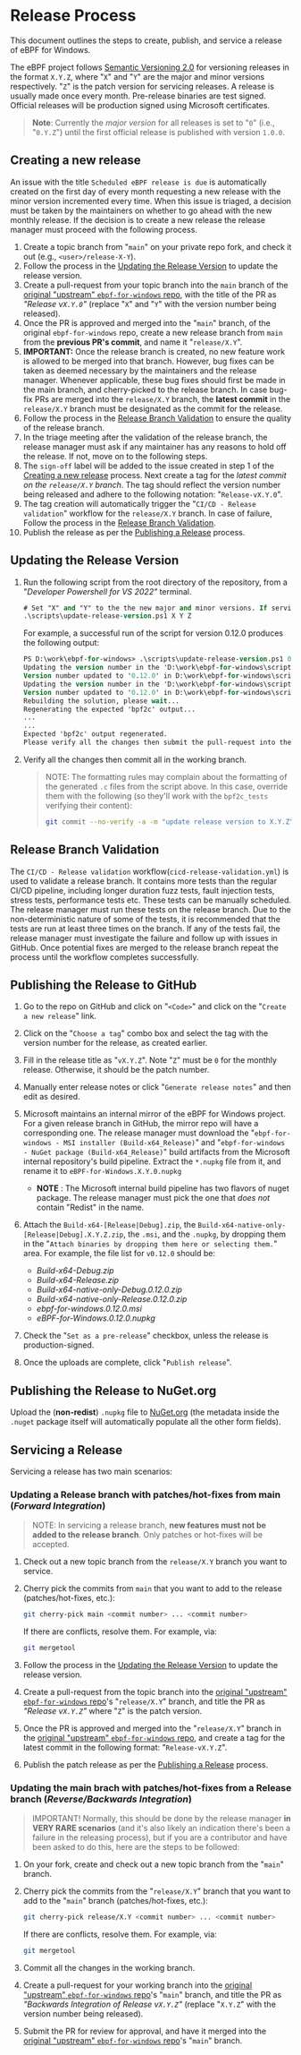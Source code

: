 # Release Process

This document outlines the steps to create, publish, and service a release of eBPF for Windows.

The eBPF project follows [Semantic Versioning 2.0](https://semver.org) for versioning releases in the format `X.Y.Z`, where "`X`" and "`Y`" are the major and
minor versions respectively. "`Z`" is the patch version for servicing releases. A release is usually made once every month. Pre-release binaries are test signed.
Official releases will be production signed using Microsoft certificates.

>**Note**: Currently the *major version* for all releases is set to "`0`" (i.e., "`0.Y.Z`") until the first official release is published with version `1.0.0`.

## Creating a new release

An issue with the title `Scheduled eBPF release is due` is automatically created on the first day of every month requesting a new release with the minor
version incremented every time. When this issue is triaged, a decision must be taken by the maintainers on whether to go ahead with the new monthly release. If
the decision is to create a new release the release manager must proceed with the following process.
1. Create a topic branch from "`main`" on your private repo fork, and check it out (e.g., `<user>/release-X-Y`).
1. Follow the process in the [Updating the Release Version](ReleaseProcess.md#updating-the-release-version) to update the release version.
1. Create a pull-request from your topic branch into the `main` branch of the [original "upstream" `ebpf-for-windows` repo]([https://github.com/microsoft/ebpf-for-windows), with the title of the PR as *"Release v`X.Y.0`"* (replace "`X`" and
"`Y`" with the version number being released).
1. Once the PR is approved and merged into the "`main`" branch, of the original `ebpf-for-windows` repo, create a new release branch from `main` from the
**previous PR's commit**, and name it "`release/X.Y`".
1. **IMPORTANT:** Once the release branch is created, no new feature work is allowed to be merged into that branch. However, bug fixes can be taken as deemed necessary by the
 maintainers and the release manager. Whenever applicable, these bug fixes should first be made in the main branch, and cherry-picked to the release branch. In
  case bug-fix PRs are merged into the `release/X.Y` branch, the **latest commit** in the `release/X.Y` branch must be designated as the commit for the release.
1. Follow the process in the [Release Branch Validation](ReleaseProcess.md#release-branch-validation) to ensure the quality of the release branch.
1. In the triage meeting after the validation of the release branch, the release manager must ask if any maintainer has any reasons to hold off the release. If
not, move on to the following steps.
1. The `sign-off` label will be added to the issue created in step 1 of the [Creating a new release](ReleaseProcess.md#creating-a-new-release) process. Next
create a tag for the *latest commit on the `release/X.Y` branch*. The tag should reflect the version number being released and adhere to the following notation:
"`Release-vX.Y.0`".
1. The tag creation will automatically trigger the "`CI/CD - Release validation`" workflow for the `release/X.Y` branch. In case of failure, Follow the process in
the [Release Branch Validation](ReleaseProcess.md#release-branch-validation).
1. Publish the release as per the [Publishing a Release](ReleaseProcess.md#publishing-a-release) process.

## Updating the Release Version

1. Run the following script from the root directory of the repository, from a "*Developer Powershell for VS 2022"* terminal.

    ```ps
    # Set "X" and "Y" to the the new major and minor versions. If servicing a release, set "Z" to the revision or patch number.
    .\scripts\update-release-version.ps1 X Y Z
    ```
    For example, a successful run of the script for version 0.12.0 produces the following output:

    ```ps
    PS D:\work\ebpf-for-windows> .\scripts\update-release-version.ps1 0 12 0
    Updating the version number in the 'D:\work\ebpf-for-windows\scripts\..\resource\ebpf_version.h' file...
    Version number updated to '0.12.0' in D:\work\ebpf-for-windows\scripts\..\resource\ebpf_version.h
    Updating the version number in the 'D:\work\ebpf-for-windows\scripts\..\installer\Product.wxs' file...
    Version number updated to '0.12.0' in D:\work\ebpf-for-windows\scripts\..\installer\Product.wxs
    Rebuilding the solution, please wait...
    Regenerating the expected 'bpf2c' output...
    ...
    ...
    Expected 'bpf2c' output regenerated.
    Please verify all the changes then submit the pull-request into the 'release/0.12' branch.
    ```

1. Verify all the changes then commit all in the working branch.
    >NOTE: The formatting rules may complain about the formatting of the generated `.c` files from the script above. In this case, override them with the
    following (so they'll work with the `bpf2c_tests` verifying their content):
    >```bash
    >git commit --no-verify -a -m "update release version to X.Y.Z".
    >```

## Release Branch Validation

The `CI/CD - Release validation` workflow(`cicd-release-validation.yml`) is used to validate a release branch. It contains more tests than the regular CI/CD
pipeline, including longer duration fuzz tests, fault injection tests, stress tests, performance tests etc. These tests can be manually scheduled. The release
manager must run these tests on the release branch. Due to the non-deterministic nature of some of the tests, it is recommended that the tests are run at least
three times on the branch. If any of the tests fail, the release manager must investigate the failure and follow up with issues in GitHub. Once potential fixes
are merged to the release branch repeat the process until the workflow completes successfully.

## Publishing the Release to GitHub

1. Go to the repo on GitHub and click on "`<Code>`" and click on the "`Create a new release`" link.
1. Click on the "`Choose a tag`" combo box and select the tag with the version number for the release, as created earlier.
1. Fill in the release title as "`vX.Y.Z`". Note "`Z`" must be `0` for the monthly release. Otherwise, it should be the patch number.
1. Manually enter release notes or click "`Generate release notes`" and then edit as desired.
1. Microsoft maintains an internal mirror of the eBPF for Windows project. For a given release branch in GitHub, the mirror repo will have a corresponding one.
The release manager must download the "`ebpf-for-windows - MSI installer (Build-x64_Release)`" and "`ebpf-for-windows - NuGet package (Build-x64_Release)`" build
artifacts from the Microsoft internal repository's build pipeline. Extract the `*.nupkg` file from it, and rename it to `eBPF-for-Windows.X.Y.0.nupkg`
    - **NOTE** : The Microsoft internal build pipeline has two flavors of nuget package. The release manager must pick the one that *does not* contain "Redist" in
    the name.
1.  Attach the `Build-x64-[Release|Debug].zip`, the `Build-x64-native-only-[Release|Debug].X.Y.Z.zip`, the `.msi`, and the `.nupkg`, by dropping them in the
"`Attach binaries by dropping them here or selecting them.`" area. For example, the file list for `v0.12.0` should be:
    - *Build-x64-Debug.zip*
    - *Build-x64-Release.zip*
    - *Build-x64-native-only-Debug.0.12.0.zip*
    - *Build-x64-native-only-Release.0.12.0.zip*
    - *ebpf-for-windows.0.12.0.msi*
    - *eBPF-for-Windows.0.12.0.nupkg*

1.  Check the "`Set as a pre-release`" checkbox, unless the release is production-signed.
1.  Once the uploads are complete, click "`Publish release`".

## Publishing the Release to NuGet.org

Upload the (**non-redist**) `.nupkg` file to [NuGet.org](https://www.nuget.org/) (the metadata inside the `.nuget` package itself will automatically populate all
the other form fields).

## Servicing a Release

Servicing a release has two main scenarios:

### Updating a Release branch with patches/hot-fixes from main (*Forward Integration*)

>NOTE: In servicing a release branch, **new features must not be added to the release branch**.  Only patches or hot-fixes will be accepted.

1. Check out a new topic branch from the `release/X.Y` branch you want to service.
1. Cherry pick the commits from `main` that you want to add to the release (patches/hot-fixes, etc.):

    ```bash
    git cherry-pick main <commit number> ... <commit number>
    ```
    If there are conflicts, resolve them. For example, via:
    ```bash
    git mergetool
    ```
1. Follow the process in the [Updating the Release Version](ReleaseProcess.md#updating-the-release-version) to update the release version.
1. Create a pull-request from the topic branch into the [original "upstream" `ebpf-for-windows` repo]([https://github.com/microsoft/ebpf-for-windows)'s "`release/X.Y`" branch, and title the PR as *"Release v`X.Y.Z`"* where "`Z`" is the patch
version.
1. Once the PR is approved and merged into the "`release/X.Y`" branch in the [original "upstream" `ebpf-for-windows` repo]([https://github.com/microsoft/ebpf-for-windows), and create a tag for the latest commit in the following format: "`Release-vX.Y.Z`".
1. Publish the patch release as per the [Publishing a Release](ReleaseProcess.md#publishing-a-release) process.


### Updating the main brach with patches/hot-fixes from a Release branch (*Reverse/Backwards Integration*)

>IMPORTANT! Normally, this should be done by the release manager **in VERY RARE scenarios** (and it's also likely an indication there's been a failure in the
releasing process), but if you are a contributor and have been asked to do this, here are the steps to be followed:

1. On your fork, create and check out a new topic branch from the "`main`" branch.
2. Cherry pick the commits from the "`release/X.Y`" branch that you want to add to the "`main`" branch (patches/hot-fixes, etc.):

    ```bash
    git cherry-pick release/X.Y <commit number> ... <commit number>
    ```
    If there are conflicts, resolve them. For example, via:
    ```bash
    git mergetool
    ```
3. Commit all the changes in the working branch.
4. Create a pull-request for your working branch into the [original "upstream" `ebpf-for-windows` repo]([https://github.com/microsoft/ebpf-for-windows)'s "`main`" branch, and title the PR as *"Backwards Integration of Release v`X.Y.Z`"* (replace "`X.Y.Z`" with the version number being released).
5. Submit the PR for review for approval, and have it merged into the [original "upstream" `ebpf-for-windows` repo]([https://github.com/microsoft/ebpf-for-windows)'s "`main`" branch.
